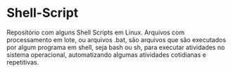 # Shell-Script
Repositório com alguns Shell Scripts em Linux. Arquivos com processamento em lote, ou arquivos .bat, são arquivos que são executados por algum programa em shell, seja bash ou sh, para executar atividades no sistema operacional, automatizando algumas atividades cotidianas e repetitivas.
